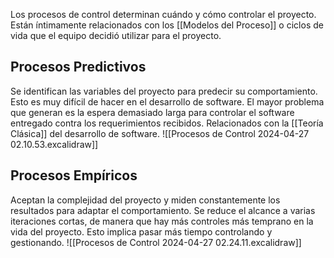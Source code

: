 Los procesos de control determinan cuándo y cómo controlar el proyecto. Están íntimamente relacionados con los [[Modelos del Proceso]] o ciclos de vida que el equipo decidió utilizar para el proyecto.

## Procesos Predictivos

Se identifican las variables del proyecto para predecir su comportamiento. Esto es muy difícil de hacer en el desarrollo de software. El mayor problema que generan es la espera demasiado larga para controlar el software entregado contra los requerimientos recibidos. Relacionados con la [[Teoría Clásica]] del desarrollo de software.
![[Procesos de Control 2024-04-27 02.10.53.excalidraw]]

## Procesos Empíricos

Aceptan la complejidad del proyecto y miden constantemente los resultados para adaptar el comportamiento. Se reduce el alcance a varias iteraciones cortas, de manera que hay más controles más temprano en la vida del proyecto. Esto implica pasar más tiempo controlando y gestionando.
![[Procesos de Control 2024-04-27 02.24.11.excalidraw]]

